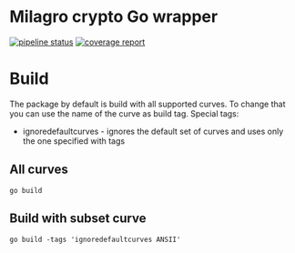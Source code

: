 # Milagro crypto Go wrapper

[![pipeline status](https://gitlab.corp.miracl.com/mfa/pkg/gomiracl/badges/master/pipeline.svg)](https://gitlab.corp.miracl.com/mfa/pkg/gomiracl/commits/master)
[![coverage report](https://gitlab.corp.miracl.com/mfa/pkg/gomiracl/badges/master/coverage.svg)](https://gitlab.corp.miracl.com/mfa/pkg/gomiracl/commits/master)

# Build

The package by default is build with all supported curves. To change that you can use the name of the curve as build tag.
Special tags:
- ignoredefaultcurves - ignores the default set of curves and uses only the one specified with tags


## All curves
```
go build
```

## Build with subset curve
```
go build -tags 'ignoredefaultcurves ANSII'
```
